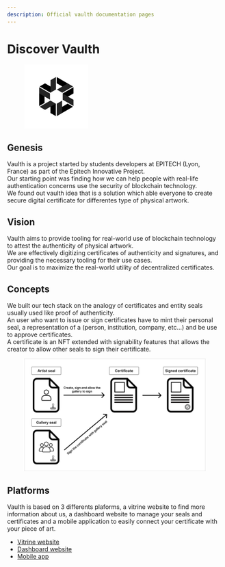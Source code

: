 ```yaml
---
description: Official vaulth documentation pages
---
```


# Discover Vaulth

<figure><img src=".gitbook/assets/vaulth-logo.png" alt="" width="150"><figcaption></figcaption></figure>

## Genesis
Vaulth is a project started by students developers at EPITECH (Lyon, France) as part of the Epitech Innovative Project.</br>
Our starting point was finding how we can help people with real-life authentication concerns use the security of blockchain technology.</br>
We found out vaulth idea that is a solution which able everyone to create secure digital certificate for differentes type of physical artwork.

## Vision
Vaulth aims to provide tooling for real-world use of blockchain technology to attest the authenticity of physical artwork.</br>
We are effectively digitizing certificates of authenticity and signatures, and providing the necessary tooling for their use cases.</br>
Our goal is to maximize the real-world utility of decentralized certificates.

## Concepts
We built our tech stack on the analogy of certificates and entity seals usually used like proof of authenticity.</br>
An user who want to issue or sign certificates have to mint their personal seal, a representation of a (person, institution, company, etc...) and be use to approve certificates.</br>
A certificate is an NFT extended with signability features that allows the creator to allow other seals to sign their certificate.

<figure><img src=".gitbook/assets/vaulth-concept-schema.png" alt=""><figcaption></figcaption></figure>

## Platforms
Vaulth is based on 3 differents plaforms, a vitrine website to find more information about us, a dashboard website to manage your seals and certificates and a mobile application to easily connect your certificate with your piece of art.
* [Vitrine website](https://vaulth.app/)
* [Dashboard website](https://www.dashboard.vaulth.app/)
* [Mobile app](https://play.google.com/store/apps/details?id=com.vaulth)